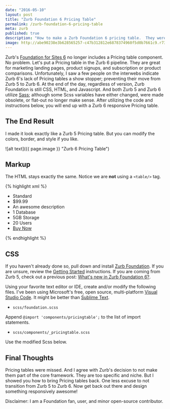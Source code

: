 ```yaml
---
date: "2016-05-10"
layout: post
title: "Zurb Foundation 6 Pricing Table"
permalink: /zurb-foundation-6-pricing-table
meta: zurb
published: true
description: "How to make a Zurb Foundation 6 pricing table.  They were removed from Zurb Foundation 6."
image: http://abe90238e3b628565257-c47b312812e6878374960f5d0b7661c9.r73.cf1.rackcdn.com/zurb6-pricing-table.PNG
---
```

Zurb's [Foundation for Sites 6](http://foundation.zurb.com/sites/docs/) no longer includes a Pricing table component.  No problem.  Let's put a Pricing table in the Zurb 6 pipeline.  They are great for marketing landing pages, product signups, and subscription or product comparisons.  Unfortunately, I saw a few people on the interwebs indicate Zurb 6's lack of Pricing tables a show stopper; preventing their move from Zurb 5 to Zurb 6.  At the end of the day, regardless of version, Zurb Foundation is still CSS, HTML, and Javascript.  And both Zurb 5 and Zurb 6 utilize [Sass](http://sass-lang.com/); although some Scss variables have either changed, were made obsolete, or flat-out no longer make sense.  After utilizing the code and instructions below, you will end up with a Zurb 6 responsive Pricing table.

## The End Result
I made it look exactly like a Zurb 5 Pricing table.  But you can modify the colors, border, and style if you like.

![alt text]({{ page.image }} "Zurb 6 Pricing Table")

## Markup
The HTML stays exactly the same.  Notice we are **not** using a `<table/>` tag.

{% highlight xml %}
<ul class="pricing-table">
  <li class="title">Standard</li>
  <li class="price">$99.99</li>
  <li class="description">An awesome description</li>
  <li class="bullet-item">1 Database</li>
  <li class="bullet-item">5GB Storage</li>
  <li class="bullet-item">20 Users</li>
  <li class="cta-button"><a class="button" href="#">Buy Now</a></li>
</ul>
{% endhighlight %}

## CSS
If you haven't already done so, pull down and install [Zurb Foundation](https://github.com/zurb/foundation-sites).  If you are unsure, review the [Getting Started](https://github.com/zurb/foundation-sites#getting-started) instructions.  If you are coming from Zurb 5, check out a previous post: [What's new in Zurb Foundation 6?](/zurb-foundation-6-whats-new/).

Using your favorite text editor or IDE, create and/or modify the following files.  I've been using Microsoft's free, open source, multi-platform [Visual Studio Code](https://code.visualstudio.com/).  It might be better than [Sublime Text](http://www.sublimetext.com/).

* `scss/foundation.scss`

Append `@import 'components/pricingtable';` to the list of import statements.

* `scss/components/_pricingtable.scss`

Use the modified Scss below.

<script src="https://gist.github.com/dragthor/6d4638eb28b6138054d7e619093710b2.js"></script>

## Final Thoughts
Pricing tables were missed.  And I agree with Zurb's decision to not make them part of the core framework.  They are too specific and niche.  But I showed you how to bring Pricing tables back.  One less excuse to not transition from Zurb 5 to Zurb 6.  Now get back out there and design something responsively awesome!

Disclaimer: I am a Foundation fan, user, and minor open-source contributor.

